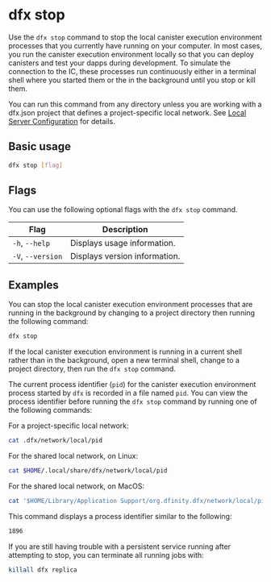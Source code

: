 # dfx stop

Use the `dfx stop` command to stop the local canister execution environment processes that you currently have running on your computer. In most cases, you run the canister execution environment locally so that you can deploy canisters and test your dapps during development. To simulate the connection to the IC, these processes run continuously either in a terminal shell where you started them or the in the background until you stop or kill them.

You can run this command from any directory unless you are working with a dfx.json project that defines a project-specific local network.  See [Local Server Configuration](dfx-start.md#local-server-configuration) for details.

## Basic usage

``` bash
dfx stop [flag]
```

## Flags

You can use the following optional flags with the `dfx stop` command.

| Flag              | Description                   |
|-------------------|-------------------------------|
| `-h`, `--help`    | Displays usage information.   |
| `-V`, `--version` | Displays version information. |

## Examples

You can stop the local canister execution environment processes that are running in the background by changing to a project directory then running the following command:

``` bash
dfx stop
```

If the local canister execution environment is running in a current shell rather than in the background, open a new terminal shell, change to a project directory, then run the `dfx stop` command.

The current process identifier (`pid`) for the canister execution environment process started by `dfx` is recorded in a file named `pid`. You can view the process identifier before running the `dfx stop` command by running one of the following commands:

For a project-specific local network:
``` bash
cat .dfx/network/local/pid
```

For the shared local network, on Linux:
``` bash
cat $HOME/.local/share/dfx/network/local/pid
```

For the shared local network, on MacOS:
``` bash
cat '$HOME/Library/Application Support/org.dfinity.dfx/network/local/pid'
```

This command displays a process identifier similar to the following:

``` bash
1896
```

If you are still having trouble with a persistent service running after attempting to stop, you can terminate all running jobs with:

``` bash
killall dfx replica
```
